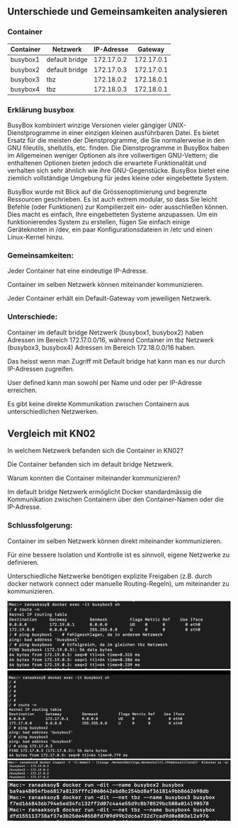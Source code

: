 ## Unterschiede und Gemeinsamkeiten analysieren

### Container

| Container  | Netzwerk       | IP-Adresse   | Gateway      |
|------------|---------------|--------------|--------------|
| busybox1   | default bridge | 172.17.0.2   | 172.17.0.1   |
| busybox2   | default bridge | 172.17.0.3   | 172.17.0.1   |
| busybox3   | tbz           | 172.18.0.2   | 172.18.0.1   |
| busybox4   | tbz           | 172.18.0.3   | 172.18.0.1


### Erklärung busybox

BusyBox kombiniert winzige Versionen vieler gängiger UNIX-Dienstprogramme in einer einzigen kleinen ausführbaren Datei. Es bietet Ersatz für die meisten der Dienstprogramme, die Sie normalerweise in den GNU fileutils, shellutils, etc. finden. Die Dienstprogramme in BusyBox haben im Allgemeinen weniger Optionen als ihre vollwertigen GNU-Vettern; die enthaltenen Optionen bieten jedoch die erwartete Funktionalität und verhalten sich sehr ähnlich wie ihre GNU-Gegenstücke. BusyBox bietet eine ziemlich vollständige Umgebung für jedes kleine oder eingebettete System.

BusyBox wurde mit Blick auf die Grössenoptimierung und begrenzte Ressourcen geschrieben. Es ist auch extrem modular, so dass Sie leicht Befehle (oder Funktionen) zur Kompilierzeit ein- oder ausschließen können. Dies macht es einfach, Ihre eingebetteten Systeme anzupassen. Um ein funktionierendes System zu erstellen, fügen Sie einfach einige Geräteknoten in /dev, ein paar Konfigurationsdateien in /etc und einen Linux-Kernel hinzu.

### Gemeinsamkeiten:

Jeder Container hat eine eindeutige IP-Adresse.

Container im selben Netzwerk können miteinander kommunizieren.

Jeder Container erhält ein Default-Gateway vom jeweiligen Netzwerk.

### Unterschiede:

Container im default bridge Netzwerk (busybox1, busybox2) haben Adressen im Bereich 172.17.0.0/16, während Container im tbz Netzwerk (busybox3, busybox4) Adressen im Bereich 172.18.0.0/16 haben.

Das heisst wenn man Zugriff mit Default bridge hat kann man es nur durch IP-Adressen zugreifen.

User defined kann man sowohl per Name und oder per IP-Adresse erreichen.

Es gibt keine direkte Kommunikation zwischen Containern aus unterschiedlichen Netzwerken.

## Vergleich mit KN02

In welchem Netzwerk befanden sich die Container in KN02?

Die Container befanden sich im default bridge Netzwerk.

Warum konnten die Container miteinander kommunizieren?

Im default bridge Netzwerk ermöglicht Docker standardmässig die Kommunikation zwischen Containern über den Container-Namen oder die IP-Adresse.

### Schlussfolgerung:

Container im selben Netzwerk können direkt miteinander kommunizieren.

Für eine bessere Isolation und Kontrolle ist es sinnvoll, eigene Netzwerke zu definieren.

Unterschiedliche Netzwerke benötigen explizite Freigaben (z.B. durch docker network connect oder manuelle Routing-Regeln), um miteinander zu kommunizieren.


![alt text](<Bildschirmfoto 2025-03-07 um 09.58.17.png>) 
![alt text](<Bildschirmfoto 2025-03-07 um 09.58.02.png>) 
![alt text](<Bildschirmfoto 2025-03-07 um 09.57.49.png>) 
![alt text](<Bildschirmfoto 2025-03-07 um 09.57.01.png>)